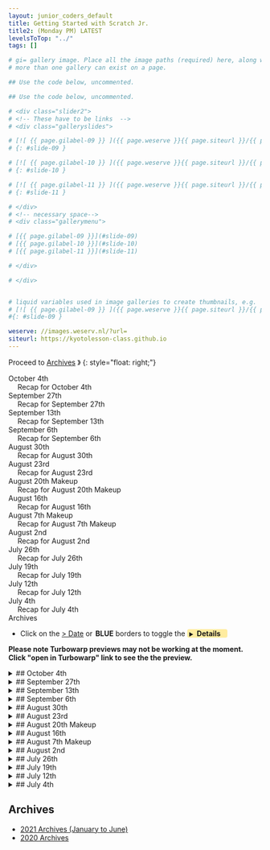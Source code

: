 ```yaml
---
layout: junior_coders_default
title: Getting Started with Scratch Jr.
title2: (Monday PM) LATEST
levelsToTop: "../"
tags: []

# gi= gallery image. Place all the image paths (required) here, along with an (optional) label (goes above the image)then paste the raw markdown in teh appropriate place.
# more than one gallery can exist on a page.

## Use the code below, uncommented.

## Use the code below, uncommented.

# <div class="slider2">
# <!-- These have to be links  -->
# <div class="galleryslides">

# [![ {{ page.gilabel-09 }} ]({{ page.weserve }}{{ page.siteurl }}/{{ page.dir }}{{ page.giurl-09 }}&w=477 )](./{{ page.giurl-09 }}){: target="_blank"}
# {: #slide-09 }

# [![ {{ page.gilabel-10 }} ]({{ page.weserve }}{{ page.siteurl }}/{{ page.dir }}{{ page.giurl-10 }}&w=477 )](./{{ page.giurl-10 }}){: target="_blank"}
# {: #slide-10 }

# [![ {{ page.gilabel-11 }} ]({{ page.weserve }}{{ page.siteurl }}/{{ page.dir }}{{ page.giurl-11 }}&w=477 )](./{{ page.giurl-11 }}){: target="_blank"}
# {: #slide-11 }

# </div>
# <!-- necessary space-->
# <div class="gallerymenu">

# [{{ page.gilabel-09 }}](#slide-09) 
# [{{ page.gilabel-10 }}](#slide-10)  
# [{{ page.gilabel-11 }}](#slide-11) 

# </div>

# </div>


# liquid variables used in image galleries to create thumbnails, e.g.
# [![ {{ page.gilabel-09 }} ]({{ page.weserve }}{{ page.siteurl }}/{{ page.dir }}{{ page.giurl-09 }}&w=477 )](./{{ page.giurl-09 }}){: target="_blank"}
#{: #slide-09 }

weserve: //images.weserv.nl/?url=
siteurl: https://kyotolesson-class.github.io
---
```



 
Proceed to [Archives](./a_mon0500pm-Archives.html) 》 
{: style="float: right;"}
<br clear="both">

<div id="toc">

* [October 4th](#october-4th)
  * [Recap for October 4th](#recap-for-october-4th)
* [September 27th](#september-27th)
  * [Recap for September 27th](#recap-for-september-27th)
* [September 13th](#september-13th)
  * [Recap for September 13th](#recap-for-september-13th)
* [September 6th](#september-6th)
  * [Recap for September 6th](#recap-for-september-6th)
* [August 30th](#august-30th)
  * [Recap for August 30th](#recap-for-august-30th)
* [August 23rd](#august-23rd)
  * [Recap for August 23rd](#recap-for-august-23rd)
* [August 20th Makeup](#august-20th-makeup)
  * [Recap for August 20th Makeup](#recap-for-august-20th-makeup)
* [August 16th](#august-16th)
  * [Recap for August 16th](#recap-for-august-16th)
* [August 7th Makeup](#august-7th-makeup)
  * [Recap for August 7th Makeup](#recap-for-august-7th-makeup)
* [August 2nd](#august-2nd)
  * [Recap for August 2nd](#recap-for-august-2nd)
* [July 26th](#july-26th)
  * [Recap for July 26th](#recap-for-july-26th)
* [July 19th](#july-19th)
  * [Recap for July 19th](#recap-for-july-19th)
* [July 12th](#july-12th)
  * [Recap for July 12th](#recap-for-july-12th)
* [July 4th](#july-4th)
  * [Recap for July 4th](#recap-for-july-4th)
* [Archives](#archives)

</div>

* Click on the [> Date]() or <span style="color: var(--borderblue);  border-left: 9px solid var(--borderblue)!important;border-radius: 4px 4px; font-weight: bold; padding-left: 2px;">BLUE</span> borders to toggle the <span style="background-color:#ffeca0; border-left: 10px solid var(--borderblue) !important;border-radius: 4px 4px;"><b>  &nbsp;<span style="font-size: 70%">▶︎</span>&nbsp;&nbsp;Details&nbsp;&nbsp;&nbsp;&nbsp;</b></span>

**Please note Turbowarp previews may not be working at the moment. Click "open in Turbowarp" link to see the the preview.**

<details markdown=1>
<summary markdown=1>## October 4th
</summary>

## October 4th

### Recap for October 4th

Drawing
  : Today there was some interest in drawing and costume design.

Student K focused on very detailed drawing of "a bag of flesh". They asked for some help making "tears" and I suggested using variable length/width lines. 

{% include imgur.html title="draw" ID="https://i.imgur.com/umAvVfe.png" caption="" width="200px" height="" spacer="" %}



Somewhat inspired by the above, we installed the Scratch Addons Extension on student H's computer so he could use onionskinning to copy images, and he began to copy images he drew, somewhat inspired by Student K's image. 

{% include imgur.html title="Bag of flesh" ID="https://i.imgur.com/izeWT7Y.png" caption="" height="" width="200px"  spacer="" %}


He also spent some time drawing his own character for a "madness combat deimos" game. The first step will be creating skins and weapons for the player to choose.
Student S  made attractive game over screens for his clicker game. We talked about the relative merits of using individual sprites over costumes, and how to track time in order to decide when the player loses.

{% include imgur.html title="" ID="https://i.imgur.com/tu52quK.png" caption="" width="200px" height="" spacer="" %}

{% include imgur.html title="" ID="https://i.imgur.com/Vl2MPjq.png" caption="" width="200px" height="" spacer="" %}


So close and yet so far.
  : Student S was quite puzzled when his "red ball" character did not disappear at the edge like it was supposed to. 

{% include imgur.html title="" ID="https://i.imgur.com/1Lc6DVi.png" caption="The red ball is right at the edge. Or is it??" width="200px" height="" spacer="" %}

It turned out, after being led on many false trails, that the ball was exactly 1 pixel off from the edge, just not quite close enough to register as touching. Despite the trouble, it was a good opportunity to demonstrate some debugging/problem solving strategies.


Hacking
  : Students M, H, and A explored projects in Scratch in search of ideas for future projects. They hacked the health points of projects so they could play indefinitely. Student M also added more music to his music jukebox.

Making It Rain
  : Student J started making a Space Invaders game in ScratchJr. He made 31 "dot" characters (we counted) and we worked together to make the dots behave like rain by using move blocks, a message block, some speed blocks, and some infinite loop blocks.

</details> 


<details markdown=1>
<summary markdown=1>## September 27th
</summary>

## September 27th

### Recap for September 27th

Today we started out by taking an bird's eye view of a project, to understand how a project is made from beginning to end.  I briefly reviewed [this breakdown](./../lessons/BattleCats.html). The purpose was to demonstrate:

   * How to think about their projects as a whole. Children sometimes get lost in details or in the early steps of a project, without a clear idea of where the project is heading.
  * At the same time, helping them see how the details need to work together to reach that goal. 
  * How to translate their project ideas from the image in their minds into the object language they are programming in, in this case Scratch. This is a crucial step in coding, but is not merely a question of knowing the object language, but of the previous elements. Developing both of these is what this exercise promoted.
  * This leads to a sense of the importance and benefits of planning games beforehand
  * I also touched on some of the common elements of many games, such as initialization and game over screens, and to begin including them in their games.
  * In addition, I tried to encourage them to focus more on the player experience, which many of our students struggle with or neglect.

After a brief discussion, I had children put away their computer and gave them a sheet of paper. They were asked to write down an overview of their current project incorporating the elements we had talked about. Once they completed this, they could start working on their projects again.

For example:

  * Student A was able to add Money Buttons to a Battle Cats project she had started last week. She also made sure that the player began with no money at the start of the game. 
  * Student S made a concrete plan for his project including a game over screen and a clear way for the player to win or lose based on timing the player's clicks.
  * In addition to planning out their overall game, Student K began planning out a character design stage, including choosing 5 hats, wings and tails. We worked out how many characters she would need to make, as well as how many possible characters could be designed.
  * Student M took an existing project and came up with ideas for adding balloons that would pop out when a character defeated an enemy.
  * Student H plotted out his game including 3 different ways (falling, fighting) the player could lose points, and began designing his characters.
  * Student J came up with an original idea for a ScratchJr Project, a puzzle game. We talked about how this could be done within ScratchJr.'s limitations, and I showed him a trick in the paint screen that would allow him to have his pieces fit together nicely.

In the end I think this was a very successful exercise. It was clear from the way kids proceeded on their projects that they were now thinking more actively and purposefully about their projects, not merely copying code or focusing on one step at a time. 

</details>


<details markdown=1>
<summary markdown=1>## September 13th
</summary>

## September 13th

### Recap for September 13th

Today kids worked on their own projects. 

One kid finished his Basketball Project. Another made great strides in his clicker game,a test project to test out various blocks and techniques, and apply tricks used in the Pacman Project. This project uses skills such as sending messages, forever loops, my blocks, repeats. 

{% include zakviewer.html Name="Space clicker" ID="https://scratch.mit.edu/projects/562106841/" caption="" %}

Student K explored the sounds interface in the scratch editor, sampling and tweaking a variety of sounds to create bizarre effects.

Some kids who were looking for a new project became interested in Battle Cats project I recently made. The game had one interesting feature: It was programmed to so the player would always lose. This was as an incentive to get kids to want to change it. I encouraged them to open it up and they hacked it right away. 

After playing with it a while they started asking for help making it better and adding other characters and changing the interface. 

{% include zakviewer.html Name="Battle Cats simple no shop 2 remix" ID="https://scratch.mit.edu/projects/569638451/" caption="" %}

Lastly, ScratchJr. student J completed a maze project mostly on his own with occasional prompting. We worked on using the drawing interface, especially in drawing straight line and corners. This is a bit buggy in scratch junior so it needs special attention and he did great mastering it. He seemed comfortable with all the parts of this project, and I will give him something more challenging next week.

</details>



<details markdown=1>
<summary markdown=1>## September 6th
</summary>

## September 6th



### Recap for September 6th

Today we (nearly) finished making the basic Mario game based on Grey. We added more levels and made the flag switch the levels.


{% include zakviewer.html Name="Student A" ID="https://scratch.mit.edu/projects/564896769/" caption="Great project!" %}


{% include zakviewer.html Name="Student M" ID="https://scratch.mit.edu/projects/564897209/" caption="" %}

{% include zakviewer.html Name="Student H" ID="https://scratch.mit.edu/projects/564897884/" caption="" %}

{% include zakviewer.html Name="Student S" ID="https://scratch.mit.edu/projects/564896942/" caption="" %}

One student learned how to change his profile and downsize and image. We talked about the fact that the move block needs to know which direction to move, and that moving in a negative direction moves backwards.

Student K joined us for the first time today. They made a somewhat different version of the game, focusing more on blocks they were familiar with. For example, they struggled with making the cat move up and down, and hardcoded the movement with set y blocks rather than using change y by blocks. They worked on making the cat face in different dirrections.


Instead of levels, they made individual platforms. This is just a different way of doing this project, and a good way to reinforce what you know while building to new skills. Towards the end we added some new blocks, such as if and sensing blocks to test for contact.


{% include zakviewer.html Name="beeps adventure" ID="https://scratch.mit.edu/projects/567151154/" caption="" %}

We also had a ScratchJr. Student who continued working on their Issun-bōshi (Tom Thumb) Story, and remaking sample projects. 



</details>

<details markdown=1>
<summary markdown=1>## August 30th
</summary>

## August 30th

### Recap for August 30th

Today we worked a group on a very basic platformer project based on a project called Grey.  It includes only the essentials, but it introduces concepts like variables, My Blocks, if blocks to detect keypresses, gravity,  and "pulling up out of the ground" particle physics, and even a little tutorial on drawing triangles. This project forms the basis of most platform and scrolling projects and can be easily modified to suit almost any project.


{% include zakviewer.html Name="Basic Platformer Based on Grey" ID="https://scratch.mit.edu/projects/564896968/" caption="So far we have created the player, added gravity, and pulled the character out of the ground when it falls." %}

We had a lot of kids working on it and once, with some technical issues, a few mistakes by me, and the occasional distraction, so it was slow going. The good news is the hard part is over, and it gets easier from here. Next week we start movement.


Students also worked on individual projects, such as a clicker game, a basketball project, and a shooting game in Tynker.


</details>


<details markdown=1>
<summary markdown=1>## August 23rd
</summary>

## August 23rd

Several announcements:
  : The class notes for last weekend are on the website. We have had a lot of makeup classes recently, and, to avoid confusion, let me explicitly state that class notes for your child's makeup classes are on the page for their usual class, not for the day they attended. For example a Monday student who attends a makeup on Friday will have any notes relevant to him/her on the Monday Page. 

  : Since we are heading into another Emergency Period, we will be strictly enforcing our Covid guidelines around hand washing, social distancing and mask wearing, etc. If you could remind your child these are important rules and of the need to cooperate with them that would be helpful. In addition, seating and snack times will be staggered accordingly.

  : We are pleased that for the most part students are focused and attentive during class, and with their cooperation we are creating a fun, relaxed, yet productive learning environment. However, to maintain this, it would be a good time to remind your child that the main activity in class should be working on assignments and projects, i.e. learning to code. I want to avoid ending the day with a child not having made any tangible progress.  Exploring games and playing them, while educational and part of our goal, is better done at home.

  : (To clarify: We do encourage students to explore the many games that Scratch and Tynker make available, and investigating and hacking other projects is a valid part of learning. We also understand the temptation to play them in class is very strong. However, this can easily become a distraction (for them and others) and a gentle reminder from parents would help me better keep these factors in balance. We do provide free time during breaks, and this is not meant as a ban, but a reminder.)

  : Lastly, our class policy is that students should make an effort to communicate, even amongst themselves, in English, as much as practicable, especially during the first section of class. We understand the limitations around this, but we want to be sure this expectation is clearly understood by all so that we can help support them with this. 

### Recap for August 23rd

Student H made an original Basketball project. He was able to code the motion of the ball, including the initial wait with minimal prompting. He began to understand how to connect the idea in his head with the blocks and code in his project.

{% include zakviewer.html Name="Basketball 08 23" ID="https://scratch.mit.edu/projects/562811122/" caption="" %}

Student A continued working on her Pacman project. She added many more pills and ghosts. She was able to figure out by herself how to implement the code so the the ghosts to not go through walls. However they would get stuck on the wall, and with a some very minor help in debugging, she got it working. Great job!

{% include zakviewer.html Name="Pacman 08 23" ID="https://scratch.mit.edu/projects/557526306/" caption="" %}



Student M continue his Dragon Vs. Choppers game. He got stuck at one point as there was a mysterious bug in Tynker where one clone wouldn't delete. After much effort by both us us, we just replaced the actor with annoher one and rewrote the code. AAll fixed.

{% include tynkerprojectpage.html Name="Dragon Vs. Choppers" ID="https://www\.tynker\.com/play/graveyard\-rampage/6123885ae568236c9d623d8d\-869768XriVAxMUwYYOIZvB1MrX3YAk" caption="" %}


</details>





<details markdown=1>
<summary markdown=1>## August 20th Makeup
</summary>

## August 20th Makeup

### Recap for August 20th Makeup


Student M made many modifications to a Tynker Dragon and Choppers Tutorial. He added many more attackers, and also another Dragon. He made the new attackers able to attack new dragon, and created new weapons for the dragon, including a fireball and a bomb, and created keypresses for firing them. We also debugged the bomb to so it wouldn't explode if it was touching the dragon. At first he was merely copying and pasting code, his modifications show an understanding of how the code worked.

{% include tynkerprojectpage.html Name="" ID="https://www.tynker.com/play/dragon-vs-choppers-08-20-mik/611fcca602bc001a954d4412-162984XtGNywA74aIqiRRaeZbzLMsk" caption="the b and v and space keys shoot different weapons. The arrow keys rotate and move the dragons." %}

Student S designed his own Clicker Game. He made some very creative movements, and we talked about how to add more levels to the game later.

{% include zakviewer.html Name="Untitled\-4" ID="https://scratch.mit.edu/projects/562106841/" caption="Click the shapes to get points." %}


</details>


<details markdown=1>
<summary markdown=1>## August 16th
</summary>

## August 16th

### Recap for August 16th


Today we continued working on the pacman project. We added a score keeper. We added pills and ghosts. 



{% include imgur.html title="" ID="https://i.imgur.com/8cAUTZr.png" caption="
We made the ghost randomly look for Pacman. As it does, if it hits a wall, it changes direction." width="" height="" spacer="" %}

We almost have a working Pacman game. 

{% include zakviewer.html Name="PAC 2021 08 17 class project" ID="https://scratch.mit.edu/projects/561047033/" caption=" We still have to add more pills, ghosts, and levels. We have to make the ghosts be able to detect Pacman, and we need super pills, and intro and game over screens." %}


</details>


<details markdown=1>
<summary markdown=1>## August 7th Makeup
</summary>

## August 7th Makeup

### Recap for August 7th Makeup

Student M worked on a new project with a twist: The hero is very very small! He had a lot of fun with it, and the result is quite funny!

{% include tynkerprojectpage.html Name="Super Jumper" ID="https://www.tynker.com/play/super-jumper-08-06/610eb4f84836c2133c732123-777519XmMFnBZXdIRXfzmWYUilUaIk" caption="Though he is small, codey can beat the giant bad guys if he runs out of their range quickly enough." %}


</details>



<details markdown=1>
<summary markdown=1>## August 2nd
</summary>

## August 2nd

### Recap for August 2nd

Today we walked through a basic Pacman game. There were only 2 kids today, so it went very smoothly and we make a lot of progress. The kids worked hard straight to the end, with only a short break!

{% include zakviewer.html Name="PAC 2021 08 02 class project" ID="https://scratch.mit.edu/projects/557526249/" caption="

This involves

* making the pacman, including 'painting with transparency' 
* making the background and maze
* teaching the pacman to move
* teaching it to bounce off walls
* adding a pill
* initializing the pill and pacman
* teaching the pill to hide when pacman touches it<span>" %}

To everyone who wasn't here, hope everyone is having a nice Summer, and see you all soon!

</details>



<details markdown=1>
<summary markdown=1>## July 26th
</summary>

## July 26th

### Recap for July 26th


Today kids worked on their own projects mostly. 

Importing GIFs
  : Student H learned that he could import gif files easily into Scratch, and it would extract the images inside it. This inspired him to make a "comical" project with some of his favorite gifs.

{% include zakviewer.html Name="smg4" ID="https://scratch.mit.edu/projects/554323778/" caption="" %}

Singer
  : For this project, Student H made the singer sing using if key pressed and repeat until not pressed blocks. 

{% include zakviewer.html Name="" ID="https://scratch.mit.edu/projects/556368023/editor/" caption="If the left arrow and up arrow key are pressed, the actor will 'speak' as long as the up arrow key is being pressed." %}

Duck Breaks Egg
  : Student S invented his own Duck Breaks Egg game, where the arrow keys are used to make the Duck break the egg. At first one could only break one egg per game. I challenged him to make it so we could press space button to keep playing. We also displayed the score. Once he managed that I challenged him ot make the game progressively harder, such as by changing the speed of the egg's getaway.

{% include zakviewer.html Name="2021 07 26 SAK Duck Breaks Egg" ID="https://scratch.mit.edu/projects/556368677/" caption="This project charges up a ball when you press it, and launches it at a skeleton when you let go. The ball's speed increases the longer the player holds down the ball." %}


Spin Launcher 
: Student M completed the following Spin Launcher Tutorial. This project teaches about program physics, such as velocity, friction, and restitution.

{% include tynkerprojectpage.html Name="Spin Launcher" ID="https://www.tynker.com/play/2021-07-26-mik-spin-launcher/6100d80493bf41446c04b533-999387XkCuOoYBQ1YqqRoYdthlbOEk" caption="" %}

He also continued his favorite activity, making impossible projects with large number fo actors, and no  way to win! 

{% include tynkerprojectpage.html Name="Grump Cat" ID="https://www.tynker.com/play/grumpy-cat/60d9974fda04ff4ee202afa8-830018XszwO9pv0L399RbGoSTSaXAk" caption="The boss characters are too strong and too many for our hero to win." %}

and this one

{% include tynkerprojectpage.html Name="BIRD MAYHEM" ID="https://www.tynker.com/play/2021-07-26-mik-bird-mayhem/6100da164042174b3b3333f5-598836XlXu8svDuKL4jLU7z2ZuL0Qk" caption="This project is also baboutaout physics" %}

Singer, Piano, and Guitar
  : Student A completed this music tutorial. For our modification of it, she learned how to change the costume color of the singer when we click her. 

{% include zakviewer.html Name="Singer, Piano, and Guitar" ID="https://scratch.mit.edu/projects/554319119/" caption="" %}


</details>


<details markdown=1>
<summary markdown=1>## July 19th
</summary>

## July 19th

### Recap for July 19th

Today we started off with a series of tests ([test 1](https://scratch.mit.edu/studios/30066443), [test 2](https://scratch.mit.edu/studios/30066443), [test 3](https://scratch.mit.edu/studios/30066443))based on the recent Mario galaxy 4 projects. Students were given a set of blocks and instructions to turn those blocks into particular actions. For example, these blocks

![Imgur](https://i.imgur.com/8aIbtoh.jpg)

were used to make the actor go up and down and touch the donut:

![Imgur](https://i.imgur.com/YpYX7o5.jpg)

The first test was pretty easy, but the last one required some thinking. I was pleased that they were all able to complete it, with a little help.

After that, kids continued their own projects and tutorials. I also showed them this video sensing project, which inspired at least one kid to develop his own version, which kids enjoyed.

{% include zakviewer.html Name="video jukebox sample 01" ID="https://scratch.mit.edu/projects/553933754/" caption="follow link to see it in action" %}

We closed the day with a new game, ["Hackenbush"](http://www.papg.com/show?1TMP=). In addition to being fun, it helps teaches about thinking ahead and basic logic.


</details>

<details markdown=1>
<summary markdown=1>## July 12th
</summary>

## July 12th

### Recap for July 12th


Today's main lesson was to continue the Mario Galaxy 4 project, finishing step 3 and starting step 4. First, students installed an addon to the chrome browser to make it easier to edit in scratch. We added code to go to a new level when the donut is eaten by kuma. We also added some sound, and made the donut move to a new location. 

```
when @greenFlag clicked // in the donut
forever
    if <touching [kuma v]?> then
        start sound [Chomp v]
        broadcast [next level v]
        point in direction (pick random (-179) to (180))
        wait (0.5) seconds
    end
end
```
{: .msb}

We then added a variable called level. We initialized the level, and updated it each time we reached a new level. We learned how to show the level. 

```
when @greenFlag clicked // in the earth, we 
set [Level v] to [1]
switch costume to [earth v]
go to x: (0) y: (0)

when I receive [next level v] // in the earth
change [Level v] by (1) 
next costume
```
{: .msb}

We also briefly touched on how to make characters larger and smaller in the paint editor using the onionskin tool.


{% include zakviewer.html Name="a leaning thingy\.\.\. for a class revised 0711" ID="https://scratch.mit.edu/projects/552682487/" caption="" %}

{% include zakviewer.html Name="Move Dot around 4" ID="https://scratch.mit.edu/projects/552544825/" caption="" %}

{% include zakviewer.html Name="Crab is going around the earth" ID="https://scratch.mit.edu/projects/550765576/" caption="" %}

{% include zakviewer.html Name="bird taco revised dc 07 11 copy" ID="https://scratch.mit.edu/projects/552693376/" caption="" %}

</details>



<details markdown=1>
<summary markdown=1>## July 4th
</summary>

## July 4th

### Recap for July 4th

Today we worked as a group on a new project, based on Mario Galaxy 4. I broke the orignal project down into steps, and we walked through them as a group. The kids were really focused and we managed to get through 2 1/2 steps. The kids were able to individualize their projects, and, even if the code is almost the same, each one has a unique character to it. 

{% include zakviewer.html Name="Super Mario Galaxy V4" ID="https://scratch.mit.edu/projects/550673084/" caption="This is the original project " %}




{% include zakviewer.html Name="Galaxy 4 step 1" ID="https://scratch.mit.edu/projects/550487306/" caption="" %}


{% include zakviewer.html Name="Galaxy 4 step 2" ID="https://scratch.mit.edu/projects/550496185/" caption="" %}


{% include zakviewer.html Name="Galaxy 4 step 3" ID="https://scratch.mit.edu/projects/550505531/" caption="We are halfway through here" %}



Here are the results so far:

{% include zakviewer.html Name="crab is going around the earth" ID="https://scratch.mit.edu/projects/551067988/" caption="Student S" %}


{% include zakviewer.html Name="Walkingchick " ID="https://scratch.mit.edu/projects/551054675/" caption="Student Y" %}


{% include zakviewer.html Name="Move Dot around" ID="https://scratch.mit.edu/projects/551091293/" caption="Student A" %}


{% include zakviewer.html Name="Taco Bird" ID="https://scratch.mit.edu/projects/551092574/" caption="Student M" %}


{% include zakviewer.html Name="a leaning thingy... for a class" ID="https://scratch.mit.edu/projects/551052199/" caption="Student H" %}



</details>


## Archives 

* [2021 Archives (January to June)](./a_mon0500pm-Archives2021.html)
* [2020 Archives ](./a_mon0500pm-Archives2020.html)


<!-- <div class="bottomSpacer">

</div> -->
